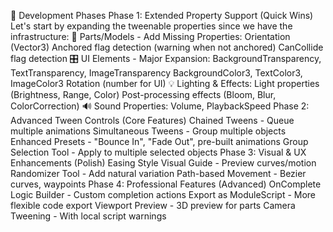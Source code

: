 🚀 Development Phases
Phase 1: Extended Property Support (Quick Wins)
Let's start by expanding the tweenable properties since we have the infrastructure:
🧱 Parts/Models - Add Missing Properties:
Orientation (Vector3)
Anchored flag detection (warning when not anchored)
CanCollide flag detection
🎛 UI Elements - Major Expansion:
BackgroundTransparency, TextTransparency, ImageTransparency
BackgroundColor3, TextColor3, ImageColor3
Rotation (number for UI)
💡 Lighting & Effects:
Light properties (Brightness, Range, Color)
Post-processing effects (Bloom, Blur, ColorCorrection)
🔊 Sound Properties:
Volume, PlaybackSpeed
Phase 2: Advanced Tween Controls (Core Features)
Chained Tweens - Queue multiple animations
Simultaneous Tweens - Group multiple objects
Enhanced Presets - "Bounce In", "Fade Out", pre-built animations
Group Selection Tool - Apply to multiple selected objects
Phase 3: Visual & UX Enhancements (Polish)
Easing Style Visual Guide - Preview curves/motion
Randomizer Tool - Add natural variation
Path-based Movement - Bezier curves, waypoints
Phase 4: Professional Features (Advanced)
OnComplete Logic Builder - Custom completion actions
Export as ModuleScript - More flexible code export
Viewport Preview - 3D preview for parts
Camera Tweening - With local script warnings

